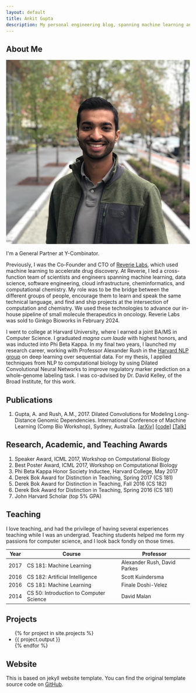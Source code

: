 ```yaml
---
layout: default
title: Ankit Gupta
description: My personal engineering blog, spanning machine learning and software engineering. A mix of side projects and serious thoughts.
---
```


## About Me

<img class="profile-picture" src="ankit.jpg">

I'm a General Partner at Y-Combinator.

Previously, I was the Co-Founder and CTO of [Reverie Labs](https://biopharma.ginkgo.bio/resources/blog/acquiring-reverie-labs-platform-to-enhance-ai-driven-drug-discovery-capabilities-for-customer-programs), which used machine learning to accelerate drug discovery. At Reverie, I led a cross-function team of scientists and engineers spanning machine learning, data science, software engineering, cloud infrastructure, cheminformatics, and computational chemistry. My role was to be the bridge between the different groups of people, encourage them to learn and speak the same technical language, and find and ship projects at the intersection of computation and chemistry. We used these technologies to advance our in-house pipeline of small molecule therapeutics in oncology. Reverie Labs was sold to Ginkgo Bioworks in February 2024.

I went to college at Harvard University, where I earned a joint BA/MS in Computer Science. I graduated *magna cum laude* with highest honors, and was inducted into Phi Beta Kappa. In my final two years, I launched my research career, working with Professor Alexander Rush in the [Harvard NLP group](http://nlp.seas.harvard.edu) on deep learning over sequential data. For my thesis, I applied techniques from NLP to computational biology by using Dilated Convolutional Neural Networks to improve regulatory marker prediction on a whole-genome labeling task. I was co-advised by Dr. David Kelley, of the Broad Institute, for this work.

## Publications

1. Gupta, A. and Rush, A.M., 2017. Dilated Convolutions for Modeling Long-Distance Genomic Dependencies. International Conference of Machine Learning (Comp Bio Workshop), Sydney, Australia. [[arXiv]](https://arxiv.org/abs/1710.01278) [[code]](https://github.com/harvardnlp/regulatory-prediction) [[Talk]](https://youtu.be/HmCecphEvQg)

## Research, Academic, and Teaching Awards

1. Speaker Award, ICML 2017, Workshop on Computational Biology
2. Best Poster Award, ICML 2017, Workshop on Computational Biology
3. Phi Beta Kappa Honor Society Inductee, Harvard College, May 2017
4. Derek Bok Award for Distinction in Teaching, Spring 2017 (CS 181)
5. Derek Bok Award for Distinction in Teaching, Fall 2016 (CS 182)
6. Derek Bok Award for Distinction in Teaching, Spring 2016 (CS 181)
7. John Harvard Scholar (top 5% GPA)

## Teaching

I love teaching, and had the privilege of having several experiences teaching while I was an undergrad. Teaching students helped me form my passions for computer science, and I look back fondly on those times.

Year | Course | Professor
-----|------- | -----------
2017 | CS 181: Machine Learning | Alexander Rush, David Parkes  
2016 | CS 182: Artificial Intelligence | Scott Kuindersma
2016 | CS 181: Machine Learning | Finale Doshi-Velez
2014 | CS 50: Introduction to Computer Science | David Malan

## Projects

<div>
<ul>
 {% for project in site.projects %}
   <li>{{ project.output }} </li>
 {% endfor %}
</ul>
</div>

## Website

This is based on jekyll website template. You can find the original template source code on [GitHub](https://github.com/bk2dcradle/researcher).
